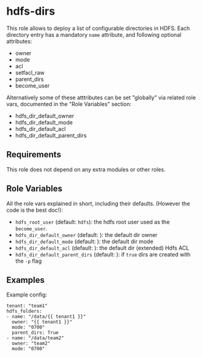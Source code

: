 hdfs-dirs
==============

This role allows to deploy a list of configurable directories in HDFS.
Each directory entry has a mandatory `name` attribute, and following optional attributes:
* owner
* mode 
* acl 
* setfacl_raw
* parent_dirs
* become_user

Alternatively some of these atttributes can be set "globally" via related role vars, documented in the "Role Variables" section:
* hdfs_dir_default_owner
* hdfs_dir_default_mode 
* hdfs_dir_default_acl 
* hdfs_dir_default_parent_dirs

Requirements
------------

This role does not depend on any extra modules or other roles.

Role Variables
--------------

All the role vars explained in short, including their defaults. (However the code is the best doc!):

* `hdfs_root_user` (default: `hdfs`): the hdfs root user used as the `become_user`.
* `hdfs_dir_default_owner` (default: <undefined>): the default dir owner
* `hdfs_dir_default_mode` (default: <undefined>): the default dir mode
* `hdfs_dir_default_acl` (default: <undefined>): the default dir (extended) Hdfs ACL
* `hdfs_dir_default_parent_dirs` (default: <undefined>): if `true` dirs are created with the `-p` flag


Examples
----------------

Example config:
``` 
tenant: "team1"
hdfs_folders:
- name: "/data/{{ tenant1 }}"
  owner: "{{ tenant1 }}"
  mode: "0700"
  parent_dirs: True
- name: "/data/team2"
  owner: "team2"
  mode: "0700"
```
